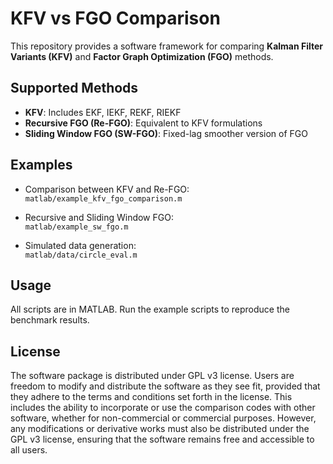 # KFV vs FGO Comparison

This repository provides a software framework for comparing **Kalman Filter Variants (KFV)** and **Factor Graph Optimization (FGO)** methods.

## Supported Methods

- **KFV**: Includes EKF, IEKF, REKF, RIEKF
- **Recursive FGO (Re-FGO)**: Equivalent to KFV formulations
- **Sliding Window FGO (SW-FGO)**: Fixed-lag smoother version of FGO

## Examples

- Comparison between KFV and Re-FGO:  
  `matlab/example_kfv_fgo_comparison.m`

- Recursive and Sliding Window FGO:  
  `matlab/example_sw_fgo.m`

- Simulated data generation:  
  `matlab/data/circle_eval.m`

## Usage

All scripts are in MATLAB. Run the example scripts to reproduce the benchmark results.

## License

The software package is distributed under GPL v3 license. Users are freedom to modify and distribute the software as they see fit, provided that they adhere to the terms and conditions set forth in the license. This includes the ability to incorporate or use the comparison codes with other software, whether for non-commercial or commercial purposes. However, any modifications or derivative works must also be distributed under the GPL v3 license, ensuring that the software remains free and accessible to all users.
